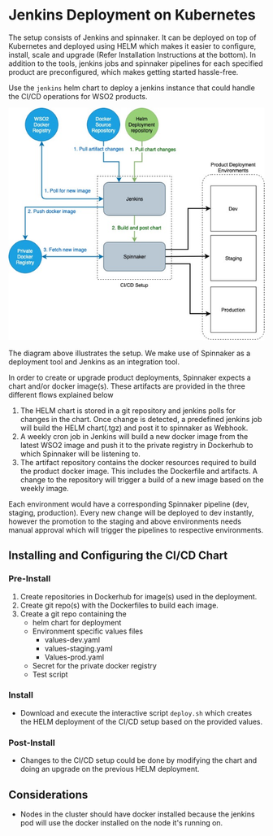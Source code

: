 # Jenkins Deployment on Kubernetes

The setup consists of Jenkins and spinnaker. It can be deployed on top of Kubernetes and deployed using HELM which makes it easier to configure, install, scale and upgrade (Refer Installation Instructions at the bottom). In addition to the tools, jenkins jobs and spinnaker pipelines for each specified product are preconfigured, which makes getting started hassle-free.

Use the `jenkins` helm chart to deploy a jenkins instance that could handle the CI/CD operations for WSO2 products.

![Drag Racing](docs/resources/diagram.jpg)


The diagram above illustrates the setup. We make use of Spinnaker as a deployment tool and Jenkins as an integration tool. 

In order to create or upgrade product deployments, Spinnaker expects a chart and/or docker image(s). These artifacts are provided in the three different flows explained below
1. The HELM chart is stored in a git repository and jenkins polls for changes in the chart. Once change is detected, a predefined jenkins job will build the HELM chart(.tgz) and post it to spinnaker as Webhook.
2. A weekly cron job in Jenkins will build a new docker image from the latest WSO2 image and push it to the private registry in Dockerhub to which Spinnaker will be listening to.
3. The artifact repository contains the docker resources required to build the product docker image. This includes the Dockerfile and artifacts. A change to the repository will trigger a build of a new image based on the weekly image.

Each environment would have a corresponding Spinnaker pipeline (dev, staging, production). Every new change will be deployed to dev instantly, however the promotion to the staging and above environments needs manual approval which will trigger the pipelines to respective environments.

## Installing and Configuring the CI/CD Chart

### Pre-Install

1. Create repositories in Dockerhub for image(s) used in the deployment.
2. Create git repo(s) with the Dockerfiles to build each image.
3. Create a git repo containing the 
    * helm chart for deployment
    * Environment specific values files
        * values-dev.yaml
        * values-staging.yaml
        * Values-prod.yaml
    * Secret for the private docker registry
    * Test script

### Install

* Download and execute the interactive script `deploy.sh` which creates the HELM deployment of the CI/CD setup based on the provided values.

### Post-Install

* Changes to the CI/CD setup could be done by modifying the chart and doing an upgrade on the previous HELM deployment.

## Considerations

* Nodes in the cluster should have docker installed because the jenkins pod will use the docker installed on the node it's running on.
